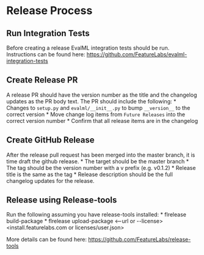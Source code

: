 # Release Process

## Run Integration Tests
Before creating a release EvalML integration tests should be run. Instructions can be found here:
https://github.com/FeatureLabs/evalml-integration-tests

## Create Release PR
A release PR should have the version number as the title and the changelog updates as the PR body text. 
The PR should include the following:
    * Changes to `setup.py` and `evalml/__init__.py` to bump `__version__` to the correct version
    * Move change log items from `Future Releases` into the correct version number
    * Confirm that all release items are in the changelog

## Create GitHub Release
After the release pull request has been merged into the master branch, it is time draft the github release.
    * The target should be the master branch
    * The tag should be the version number with a v prefix (e.g. v0.1.2)
    * Release title is the same as the tag
    * Release description should be the full changelog updates for the release.

## Release using Release-tools
Run the following assuming you have release-tools installed:
    * flrelease build-package
    * flrelease upload-package <--url or --license> <install.featurelabs.com or licenses/user.json>

More details can be found here: https://github.com/FeatureLabs/release-tools